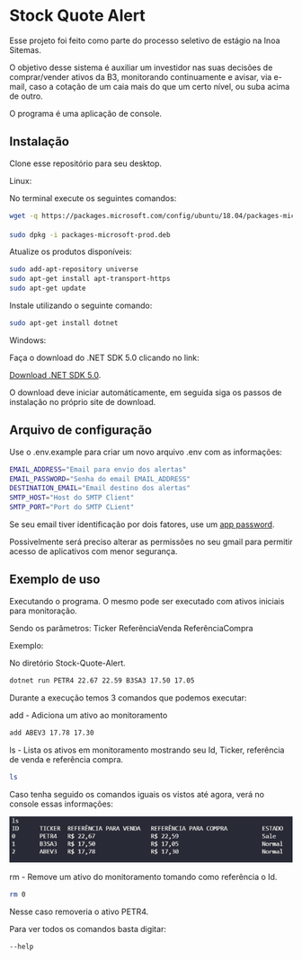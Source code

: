 # Stock Quote Alert

Esse projeto foi feito como parte do processo seletivo de estágio na Inoa Sitemas.

O objetivo desse sistema é auxiliar um investidor nas suas decisões de comprar/vender ativos da B3, monitorando continuamente e avisar, via e-mail, caso a cotação de um caia mais do que um certo nível, ou suba acima de outro.

O programa é uma aplicação de console.

## Instalação

Clone esse repositório para seu desktop.

Linux:

No terminal execute os seguintes comandos:

```sh
wget -q https://packages.microsoft.com/config/ubuntu/18.04/packages-microsoft-prod.deb

sudo dpkg -i packages-microsoft-prod.deb  
```

Atualize os produtos disponíveis:

```sh
sudo add-apt-repository universe  
sudo apt-get install apt-transport-https  
sudo apt-get update  
```

Instale utilizando o seguinte comando:

```sh
sudo apt-get install dotnet
```

Windows:

Faça o download do .NET SDK 5.0 clicando no link:

[Download .NET SDK 5.0](https://dotnet.microsoft.com/download/dotnet/thank-you/sdk-5.0.203-windows-x64-installer).

O download deve iniciar automáticamente, em seguida siga os passos de instalação no próprio site de download.

## Arquivo de configuração

Use o .env.example para criar um novo arquivo .env com as informações:

```sh
EMAIL_ADDRESS="Email para envio dos alertas"
EMAIL_PASSWORD="Senha do email EMAIL_ADDRESS"
DESTINATION_EMAIL="Email destino dos alertas"
SMTP_HOST="Host do SMTP Client"
SMTP_PORT="Port do SMTP CLient"
```

Se seu email tiver identificação por dois fatores, use um [app password](https://support.google.com/accounts/answer/185833).

Possivelmente será preciso alterar as permissões no seu gmail para permitir acesso de aplicativos com menor segurança.

## Exemplo de uso

Executando o programa. O mesmo pode ser executado com ativos iniciais para monitoração.

Sendo os parâmetros: Ticker ReferênciaVenda ReferênciaCompra

Exemplo:

No diretório Stock-Quote-Alert.

```sh
dotnet run PETR4 22.67 22.59 B3SA3 17.50 17.05
```

Durante a execução temos 3 comandos que podemos executar:

add - Adiciona um ativo ao monitoramento

```sh
add ABEV3 17.78 17.30
```
ls - Lista os ativos em monitoramento mostrando seu Id, Ticker, referência de venda e referência compra.

```sh
ls
```
Caso tenha seguido os comandos iguais os vistos até agora, verá no console essas informações:

![](/images/list.png)

rm - Remove um ativo do monitoramento tomando como referência o Id.

```sh
rm 0
```

Nesse caso removeria o ativo PETR4.

Para ver todos os comandos basta digitar:

```sh
--help
```